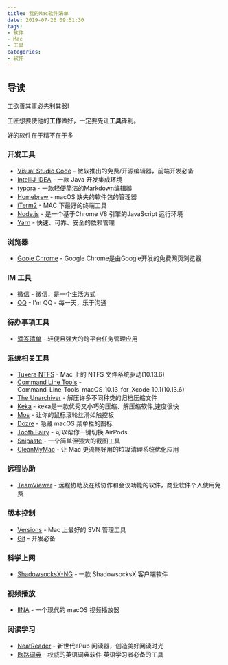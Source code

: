 ```yaml
---
title: 我的Mac软件清单
date: 2019-07-26 09:51:30
tags:
- 软件
- Mac
- 工具
categories:
- 软件
---
```


## 导读

工欲善其事必先利其器!

工匠想要使他的**工作**做好，一定要先让**工具**锋利。

好的软件在于精不在于多

### 开发工具

- [Visual Studio Code](https://code.visualstudio.com/) - 微软推出的免费/开源编辑器，前端开发必备
- [IntelliJ IDEA](https://www.jetbrains.com/idea/) - 一款 Java 开发集成环境
- [typora](https://www.typora.io/) - 一款轻便简洁的Markdown编辑器
- [Homebrew](https://brew.sh/index_zh-cn) - macOS 缺失的软件包的管理器
- [iTerm2](https://www.iterm2.com/index.html) - MAC 下最好的终端工具
- [Node.js](https://nodejs.org/en/) - 是一个基于Chrome V8 引擎的JavaScript 运行环境
- [Yarn](https://yarnpkg.com/zh-Hans/docs/install#mac-stable) - 快速、可靠、安全的依赖管理

### 浏览器

- [Goole Chrome](https://www.google.com/chrome/?platform=mac) - Google Chrome是由Google开发的免费网页浏览器

### IM 工具

- [微信](https://apps.apple.com/cn/app/id836500024) - 微信，是一个生活方式
- [QQ](https://apps.apple.com/cn/app/qq/id451108668?mt=12) - I'm QQ - 每一天，乐于沟通

### 待办事项工具

- [滴答清单](https://www.dida365.com/) - 轻便且强大的跨平台任务管理应用

### 系统相关工具

- [Tuxera NTFS](https://drive.google.com/file/d/1abaNkQhFPb9KuwYBuoikpkspa6dis0z7/view?usp=sharing) - Mac 上的 NTFS 文件系统驱动(10.13.6)
- [Command Line Tools](https://drive.google.com/file/d/1vvnWCYyD_zzhxnJkOTm_rTqTp5Y8hnhr/view?usp=sharing) - Command_Line_Tools_macOS_10.13_for_Xcode_10.1(10.13.6)
- [The Unarchiver](https://theunarchiver.com/) - 解压许多不同种类的归档压缩文件
- [Keka](https://www.keka.io/en/) - keka是一款优秀又小巧的压缩、解压缩软件,速度很快
- [Mos](http://mos.u2sk.com/indexCN.html) - 让你的鼠标滚轮丝滑如触控板
- [Dozre](https://dozermac.com/) - 隐藏 macOS 菜单栏的图标
- [Tooth Fairy](https://xclient.info/s/tooth-fairy.html) - 可以帮你一键切换 AirPods
- [Snipaste](https://zh.snipaste.com/) - 一个简单但强大的截图工具
- [CleanMyMac](https://drive.google.com/file/d/1eSkHWpxlZNAYpkIvuH1oKsV2N5MJtrhf/view?usp=sharing) - 让 Mac 更流畅好用的垃圾清理系统优化应用

### 远程协助

- [TeamViewer](https://www.teamviewer.com/) - 远程协助及在线协作和会议功能的软件，商业软件个人使用免费

### 版本控制

- [Versions](https://xclient.info/s/xversion.html) - Mac 上最好的 SVN 管理工具
- [Git](https://git-scm.com/download/gui/mac) - 开发必备

### 科学上网

- [ShadowsocksX-NG](https://github.com/shadowsocks/ShadowsocksX-NG/releases) - 一款 ShadowsocksX 客户端软件

### 视频播放

- [IINA](https://iina.io/)  - 一个现代的 macOS 视频播放器

### 阅读学习

- [NeatReader](https://www.neat-reader.cn/downloads/mac) - 新世代ePub 阅读器，创造美好阅读时光
- [欧路词典](http://www.eudic.net/v4/en/app/download) - 权威的英语词典软件 英语学习者必备的工具
